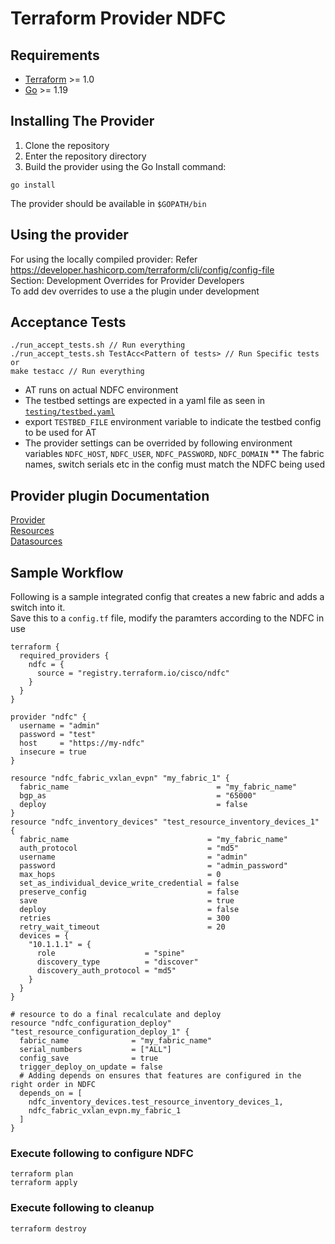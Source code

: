 # Terraform Provider NDFC

## Requirements

- [Terraform](https://www.terraform.io/downloads.html) >= 1.0
- [Go](https://golang.org/doc/install) >= 1.19


## Installing The Provider

1. Clone the repository
2. Enter the repository directory
3. Build the provider using the Go Install command:

```shell
go install
```
The provider should be available in `$GOPATH/bin`

## Using the provider

For using the locally compiled provider:
Refer https://developer.hashicorp.com/terraform/cli/config/config-file   
Section: Development Overrides for Provider Developers    
To add dev overrides to use a the plugin under development    


## Acceptance Tests

```shell
./run_accept_tests.sh // Run everything
./run_accept_tests.sh TestAcc<Pattern of tests> // Run Specific tests 
or
make testacc // Run everything
```
* AT runs on actual NDFC environment     
* The testbed settings are expected in a yaml file as seen in [`testing/testbed.yaml`](testing/testbed.yaml)
* export `TESTBED_FILE` environment variable to indicate the testbed config to be used for AT
* The provider settings can be overrided by following environment variables 
  `NDFC_HOST`, `NDFC_USER`, `NDFC_PASSWORD`, `NDFC_DOMAIN`
** The fabric names, switch serials etc in the config must match the NDFC being used 

## Provider plugin Documentation
[Provider](docs/index.md)   
[Resources](docs/resources)    
[Datasources](docs/data-sources)     

## Sample Workflow

Following is a sample integrated config that creates a new fabric and adds a switch into it.     
Save this to a `config.tf` file, modify the paramters according to the NDFC in use       

```
terraform {
  required_providers {
    ndfc = {
      source = "registry.terraform.io/cisco/ndfc"
    }
  }
}

provider "ndfc" {
  username = "admin"
  password = "test"
  host     = "https://my-ndfc"
  insecure = true
}

resource "ndfc_fabric_vxlan_evpn" "my_fabric_1" {
  fabric_name                                 = "my_fabric_name"
  bgp_as                                      = "65000"
  deploy                                      = false
}
resource "ndfc_inventory_devices" "test_resource_inventory_devices_1" {
  fabric_name                               = "my_fabric_name"
  auth_protocol                             = "md5"
  username                                  = "admin"
  password                                  = "admin_password"
  max_hops                                  = 0
  set_as_individual_device_write_credential = false
  preserve_config                           = false
  save                                      = true
  deploy                                    = false
  retries                                   = 300
  retry_wait_timeout                        = 20
  devices = {
    "10.1.1.1" = {
      role                    = "spine"
      discovery_type          = "discover"
      discovery_auth_protocol = "md5"
    }
  }
}

# resource to do a final recalculate and deploy
resource "ndfc_configuration_deploy" "test_resource_configuration_deploy_1" {
  fabric_name              = "my_fabric_name"
  serial_numbers           = ["ALL"]
  config_save              = true
  trigger_deploy_on_update = false
  # Adding depends on ensures that features are configured in the right order in NDFC
  depends_on = [
    ndfc_inventory_devices.test_resource_inventory_devices_1, 
    ndfc_fabric_vxlan_evpn.my_fabric_1
  ]
}
```

### Execute following to configure NDFC

```shell
terraform plan
terraform apply
```

### Execute following to cleanup

```shell
terraform destroy
```